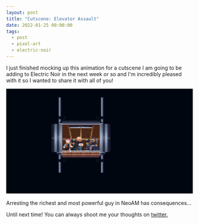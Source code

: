 ```yaml
---
layout: post
title: "Cutscene: Elevator Assault"
date: 2022-01-25 00:00:00
tags:
  - post
  - pixel-art
  - electric-noir
---
```


I just finished mocking up this animation for a cutscene I am going to be adding to Electric Noir in the next week or so and I'm incredibly pleased with it so I wanted to share it with all of you!

<img src="/electricnoir/ElevatorAssault.gif" />

Arresting the richest and most powerful guy in NeoAM has consequences...


Until next time! You can always shoot me your thoughts on [twitter.](https://www.twitter.com/codeimpossible)